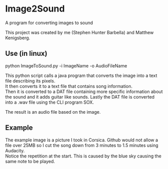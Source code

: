 # Image2Sound
A program for converting images to sound

This project was created by me (Stephen Hunter Barbella) and Matthew Kenigsberg.

## Use (in linux)
python ImageToSound.py -i ImageName -o AudioFileName

This python script calls a java program that converts the image into a text file describing its pixels.  
It then converts it to a text file that contains song information.  
Then it is converted to a DAT file containing more specific information about the sound and it adds guitar like sounds.
Lastly the DAT file is converted into a .wav file using the CLI program SOX. 

The result is an audio file based on the image.  

## Example
The example image is a picture I took in Corsica.  Github would not allow a file over 25MB so I cut the song down from 3 minutes to 1.5 minutes using Audacity.  
Notice the repetition at the start.  This is caused by the blue sky causing the same note to be played.

